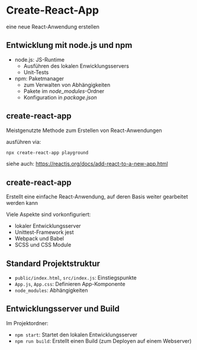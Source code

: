 # Create-React-App

eine neue React-Anwendung erstellen

## Entwicklung mit node.js und npm

- node.js: JS-Runtime
  - Ausführen des lokalen Enwicklungsservers
  - Unit-Tests
- npm: Paketmanager
  - zum Verwalten von Abhängigkeiten
  - Pakete im _node_modules_-Ordner
  - Konfiguration in _package.json_

## create-react-app

Meistgenutzte Methode zum Erstellen von React-Anwendungen

ausführen via:

```bash
npx create-react-app playground
```

siehe auch: https://reactjs.org/docs/add-react-to-a-new-app.html

## create-react-app

Erstellt eine einfache React-Anwendung, auf deren Basis weiter gearbeitet werden kann

Viele Aspekte sind vorkonfiguriert:

- lokaler Entwicklungsserver
- Unittest-Framework jest
- Webpack und Babel
- SCSS und CSS Module

## Standard Projektstruktur

- `public/index.html`, `src/index.js`: Einstiegspunkte
- `App.js`, `App.css`: Definieren App-Komponente
- `node_modules`: Abhängigkeiten

## Entwicklungsserver und Build

Im Projektordner:

- `npm start`: Startet den lokalen Entwicklungsserver
- `npm run build`: Erstellt einen Build (zum Deployen auf einem Webserver)
